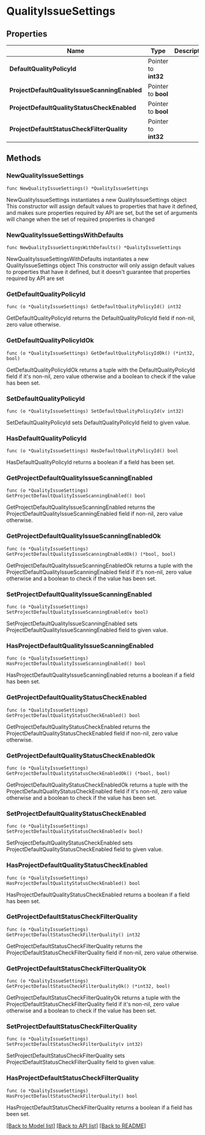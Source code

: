 # QualityIssueSettings

## Properties

Name | Type | Description | Notes
------------ | ------------- | ------------- | -------------
**DefaultQualityPolicyId** | Pointer to **int32** |  | [optional] 
**ProjectDefaultQualityIssueScanningEnabled** | Pointer to **bool** |  | [optional] 
**ProjectDefaultQualityStatusCheckEnabled** | Pointer to **bool** |  | [optional] 
**ProjectDefaultStatusCheckFilterQuality** | Pointer to **int32** |  | [optional] 

## Methods

### NewQualityIssueSettings

`func NewQualityIssueSettings() *QualityIssueSettings`

NewQualityIssueSettings instantiates a new QualityIssueSettings object
This constructor will assign default values to properties that have it defined,
and makes sure properties required by API are set, but the set of arguments
will change when the set of required properties is changed

### NewQualityIssueSettingsWithDefaults

`func NewQualityIssueSettingsWithDefaults() *QualityIssueSettings`

NewQualityIssueSettingsWithDefaults instantiates a new QualityIssueSettings object
This constructor will only assign default values to properties that have it defined,
but it doesn't guarantee that properties required by API are set

### GetDefaultQualityPolicyId

`func (o *QualityIssueSettings) GetDefaultQualityPolicyId() int32`

GetDefaultQualityPolicyId returns the DefaultQualityPolicyId field if non-nil, zero value otherwise.

### GetDefaultQualityPolicyIdOk

`func (o *QualityIssueSettings) GetDefaultQualityPolicyIdOk() (*int32, bool)`

GetDefaultQualityPolicyIdOk returns a tuple with the DefaultQualityPolicyId field if it's non-nil, zero value otherwise
and a boolean to check if the value has been set.

### SetDefaultQualityPolicyId

`func (o *QualityIssueSettings) SetDefaultQualityPolicyId(v int32)`

SetDefaultQualityPolicyId sets DefaultQualityPolicyId field to given value.

### HasDefaultQualityPolicyId

`func (o *QualityIssueSettings) HasDefaultQualityPolicyId() bool`

HasDefaultQualityPolicyId returns a boolean if a field has been set.

### GetProjectDefaultQualityIssueScanningEnabled

`func (o *QualityIssueSettings) GetProjectDefaultQualityIssueScanningEnabled() bool`

GetProjectDefaultQualityIssueScanningEnabled returns the ProjectDefaultQualityIssueScanningEnabled field if non-nil, zero value otherwise.

### GetProjectDefaultQualityIssueScanningEnabledOk

`func (o *QualityIssueSettings) GetProjectDefaultQualityIssueScanningEnabledOk() (*bool, bool)`

GetProjectDefaultQualityIssueScanningEnabledOk returns a tuple with the ProjectDefaultQualityIssueScanningEnabled field if it's non-nil, zero value otherwise
and a boolean to check if the value has been set.

### SetProjectDefaultQualityIssueScanningEnabled

`func (o *QualityIssueSettings) SetProjectDefaultQualityIssueScanningEnabled(v bool)`

SetProjectDefaultQualityIssueScanningEnabled sets ProjectDefaultQualityIssueScanningEnabled field to given value.

### HasProjectDefaultQualityIssueScanningEnabled

`func (o *QualityIssueSettings) HasProjectDefaultQualityIssueScanningEnabled() bool`

HasProjectDefaultQualityIssueScanningEnabled returns a boolean if a field has been set.

### GetProjectDefaultQualityStatusCheckEnabled

`func (o *QualityIssueSettings) GetProjectDefaultQualityStatusCheckEnabled() bool`

GetProjectDefaultQualityStatusCheckEnabled returns the ProjectDefaultQualityStatusCheckEnabled field if non-nil, zero value otherwise.

### GetProjectDefaultQualityStatusCheckEnabledOk

`func (o *QualityIssueSettings) GetProjectDefaultQualityStatusCheckEnabledOk() (*bool, bool)`

GetProjectDefaultQualityStatusCheckEnabledOk returns a tuple with the ProjectDefaultQualityStatusCheckEnabled field if it's non-nil, zero value otherwise
and a boolean to check if the value has been set.

### SetProjectDefaultQualityStatusCheckEnabled

`func (o *QualityIssueSettings) SetProjectDefaultQualityStatusCheckEnabled(v bool)`

SetProjectDefaultQualityStatusCheckEnabled sets ProjectDefaultQualityStatusCheckEnabled field to given value.

### HasProjectDefaultQualityStatusCheckEnabled

`func (o *QualityIssueSettings) HasProjectDefaultQualityStatusCheckEnabled() bool`

HasProjectDefaultQualityStatusCheckEnabled returns a boolean if a field has been set.

### GetProjectDefaultStatusCheckFilterQuality

`func (o *QualityIssueSettings) GetProjectDefaultStatusCheckFilterQuality() int32`

GetProjectDefaultStatusCheckFilterQuality returns the ProjectDefaultStatusCheckFilterQuality field if non-nil, zero value otherwise.

### GetProjectDefaultStatusCheckFilterQualityOk

`func (o *QualityIssueSettings) GetProjectDefaultStatusCheckFilterQualityOk() (*int32, bool)`

GetProjectDefaultStatusCheckFilterQualityOk returns a tuple with the ProjectDefaultStatusCheckFilterQuality field if it's non-nil, zero value otherwise
and a boolean to check if the value has been set.

### SetProjectDefaultStatusCheckFilterQuality

`func (o *QualityIssueSettings) SetProjectDefaultStatusCheckFilterQuality(v int32)`

SetProjectDefaultStatusCheckFilterQuality sets ProjectDefaultStatusCheckFilterQuality field to given value.

### HasProjectDefaultStatusCheckFilterQuality

`func (o *QualityIssueSettings) HasProjectDefaultStatusCheckFilterQuality() bool`

HasProjectDefaultStatusCheckFilterQuality returns a boolean if a field has been set.


[[Back to Model list]](../README.md#documentation-for-models) [[Back to API list]](../README.md#documentation-for-api-endpoints) [[Back to README]](../README.md)


